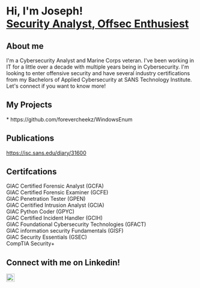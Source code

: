 <h1>Hi, I'm Joseph! <br/><a href="https://github.com/forevercheekz"> Security Analyst</a>,<a href="https://www.linkedin.com/in/jflint96/"> Offsec Enthusiest </a>

<h2> About me </h2>
I'm a Cybersecurity Analyst and Marine Corps veteran. I've been working in IT for a little over a decade with multiple years being in Cybersecurity. I'm looking to enter offensive security and have several industry certifications from my Bachelors of Applied Cybersecurity at SANS Technology Institute. Let's connect if you want to know more!
  
<h2> My Projects</h2>
* https://github.com/forevercheekz/WindowsEnum

<h2> Publications </h2>

https://isc.sans.edu/diary/31600


<h2> Certifcations </h2>

GIAC Certified Forensic Analyst (GCFA)  
GIAC Certified Forensic Examiner (GCFE)   
GIAC Penetration Tester (GPEN)  
GIAC Ceritified Intrusion Analyst (GCIA)   
GIAC Python Coder (GPYC)  
GIAC Certified Incident Handler (GCIH)  
GIAC Foundational Cybersecurity Technologies (GFACT)  
GIAC information security Fundamentals (GISF)   
GIAC Security Essentials (GSEC)   
CompTIA Security+ 


<h2> Connect with me on Linkedin!</h2>


[<img align="left" alt="Joseph Flint | LinkedIn" width="22px" src="https://cdn.jsdelivr.net/npm/simple-icons@v3/icons/linkedin.svg" />][linkedin]



[linkedin]: https://linkedin.com/in/jflint96

